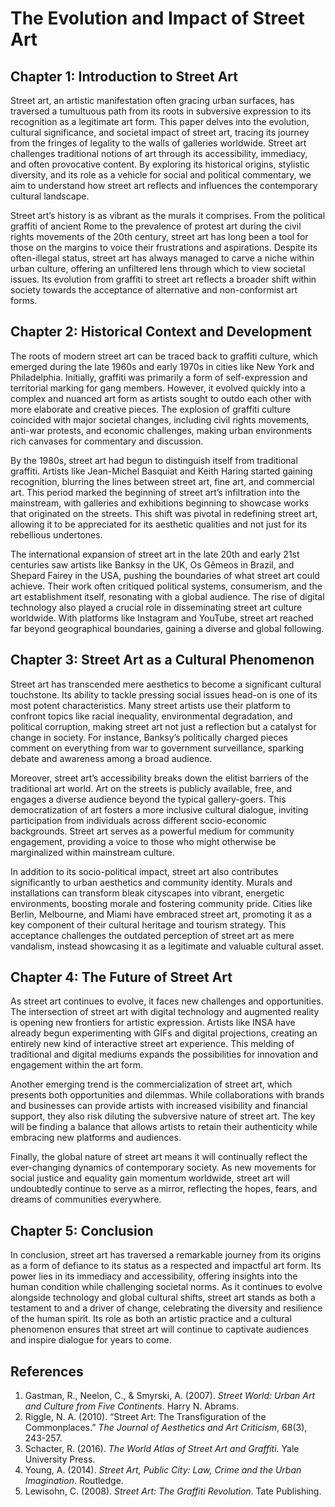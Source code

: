 # The Evolution and Impact of Street Art

## Chapter 1: Introduction to Street Art

Street art, an artistic manifestation often gracing urban surfaces, has traversed a tumultuous path from its roots in subversive expression to its recognition as a legitimate art form. This paper delves into the evolution, cultural significance, and societal impact of street art, tracing its journey from the fringes of legality to the walls of galleries worldwide. Street art challenges traditional notions of art through its accessibility, immediacy, and often provocative content. By exploring its historical origins, stylistic diversity, and its role as a vehicle for social and political commentary, we aim to understand how street art reflects and influences the contemporary cultural landscape.

Street art’s history is as vibrant as the murals it comprises. From the political graffiti of ancient Rome to the prevalence of protest art during the civil rights movements of the 20th century, street art has long been a tool for those on the margins to voice their frustrations and aspirations. Despite its often-illegal status, street art has always managed to carve a niche within urban culture, offering an unfiltered lens through which to view societal issues. Its evolution from graffiti to street art reflects a broader shift within society towards the acceptance of alternative and non-conformist art forms.

## Chapter 2: Historical Context and Development

The roots of modern street art can be traced back to graffiti culture, which emerged during the late 1960s and early 1970s in cities like New York and Philadelphia. Initially, graffiti was primarily a form of self-expression and territorial marking for gang members. However, it evolved quickly into a complex and nuanced art form as artists sought to outdo each other with more elaborate and creative pieces. The explosion of graffiti culture coincided with major societal changes, including civil rights movements, anti-war protests, and economic challenges, making urban environments rich canvases for commentary and discussion.

By the 1980s, street art had begun to distinguish itself from traditional graffiti. Artists like Jean-Michel Basquiat and Keith Haring started gaining recognition, blurring the lines between street art, fine art, and commercial art. This period marked the beginning of street art’s infiltration into the mainstream, with galleries and exhibitions beginning to showcase works that originated on the streets. This shift was pivotal in redefining street art, allowing it to be appreciated for its aesthetic qualities and not just for its rebellious undertones.

The international expansion of street art in the late 20th and early 21st centuries saw artists like Banksy in the UK, Os Gêmeos in Brazil, and Shepard Fairey in the USA, pushing the boundaries of what street art could achieve. Their work often critiqued political systems, consumerism, and the art establishment itself, resonating with a global audience. The rise of digital technology also played a crucial role in disseminating street art culture worldwide. With platforms like Instagram and YouTube, street art reached far beyond geographical boundaries, gaining a diverse and global following.

## Chapter 3: Street Art as a Cultural Phenomenon

Street art has transcended mere aesthetics to become a significant cultural touchstone. Its ability to tackle pressing social issues head-on is one of its most potent characteristics. Many street artists use their platform to confront topics like racial inequality, environmental degradation, and political corruption, making street art not just a reflection but a catalyst for change in society. For instance, Banksy’s politically charged pieces comment on everything from war to government surveillance, sparking debate and awareness among a broad audience.

Moreover, street art’s accessibility breaks down the elitist barriers of the traditional art world. Art on the streets is publicly available, free, and engages a diverse audience beyond the typical gallery-goers. This democratization of art fosters a more inclusive cultural dialogue, inviting participation from individuals across different socio-economic backgrounds. Street art serves as a powerful medium for community engagement, providing a voice to those who might otherwise be marginalized within mainstream culture.

In addition to its socio-political impact, street art also contributes significantly to urban aesthetics and community identity. Murals and installations can transform bleak cityscapes into vibrant, energetic environments, boosting morale and fostering community pride. Cities like Berlin, Melbourne, and Miami have embraced street art, promoting it as a key component of their cultural heritage and tourism strategy. This acceptance challenges the outdated perception of street art as mere vandalism, instead showcasing it as a legitimate and valuable cultural asset.

## Chapter 4: The Future of Street Art

As street art continues to evolve, it faces new challenges and opportunities. The intersection of street art with digital technology and augmented reality is opening new frontiers for artistic expression. Artists like INSA have already begun experimenting with GIFs and digital projections, creating an entirely new kind of interactive street art experience. This melding of traditional and digital mediums expands the possibilities for innovation and engagement within the art form.

Another emerging trend is the commercialization of street art, which presents both opportunities and dilemmas. While collaborations with brands and businesses can provide artists with increased visibility and financial support, they also risk diluting the subversive nature of street art. The key will be finding a balance that allows artists to retain their authenticity while embracing new platforms and audiences.

Finally, the global nature of street art means it will continually reflect the ever-changing dynamics of contemporary society. As new movements for social justice and equality gain momentum worldwide, street art will undoubtedly continue to serve as a mirror, reflecting the hopes, fears, and dreams of communities everywhere.

## Chapter 5: Conclusion

In conclusion, street art has traversed a remarkable journey from its origins as a form of defiance to its status as a respected and impactful art form. Its power lies in its immediacy and accessibility, offering insights into the human condition while challenging societal norms. As it continues to evolve alongside technology and global cultural shifts, street art stands as both a testament to and a driver of change, celebrating the diversity and resilience of the human spirit. Its role as both an artistic practice and a cultural phenomenon ensures that street art will continue to captivate audiences and inspire dialogue for years to come.

## References

1. Gastman, R., Neelon, C., & Smyrski, A. (2007). *Street World: Urban Art and Culture from Five Continents*. Harry N. Abrams.
2. Riggle, N. A. (2010). “Street Art: The Transfiguration of the Commonplaces.” *The Journal of Aesthetics and Art Criticism*, 68(3), 243-257.
3. Schacter, R. (2016). *The World Atlas of Street Art and Graffiti*. Yale University Press.
4. Young, A. (2014). *Street Art, Public City: Law, Crime and the Urban Imagination*. Routledge.
5. Lewisohn, C. (2008). *Street Art: The Graffiti Revolution*. Tate Publishing.